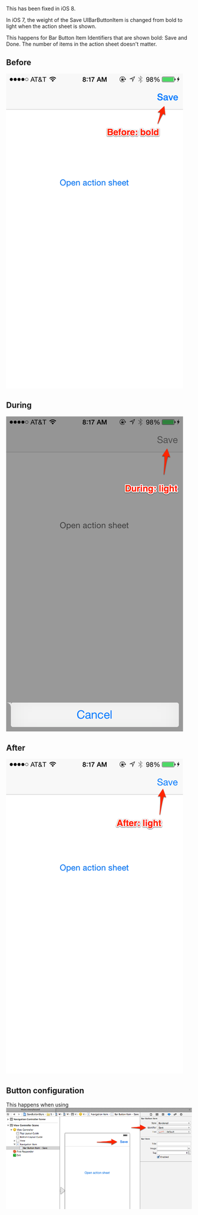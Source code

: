 This has been fixed in iOS 8.

In iOS 7, the weight of the Save UIBarButtonItem is changed from bold to light when the action sheet is shown.

This happens for Bar Button Item Identifiers that are shown bold: Save and Done. The number of items in the action sheet doesn't matter.

## Before
![Before screenshot](screenshots/1-before.png)

## During
![During screenshot](screenshots/2-open.png)

## After
![After screenshot](screenshots/3-after.png)

## Button configuration
This happens when using
![Config screenshot](screenshots/button-config.png)
